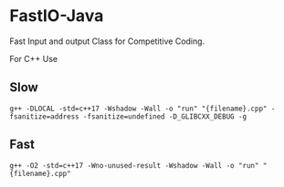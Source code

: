 # FastIO-Java


Fast Input and output Class for Competitive Coding.

For C++ Use
## Slow
    g++ -DLOCAL -std=c++17 -Wshadow -Wall -o "run" "{filename}.cpp" -fsanitize=address -fsanitize=undefined -D_GLIBCXX_DEBUG -g
    
## Fast 
    g++ -O2 -std=c++17 -Wno-unused-result -Wshadow -Wall -o "run" "{filename}.cpp"
